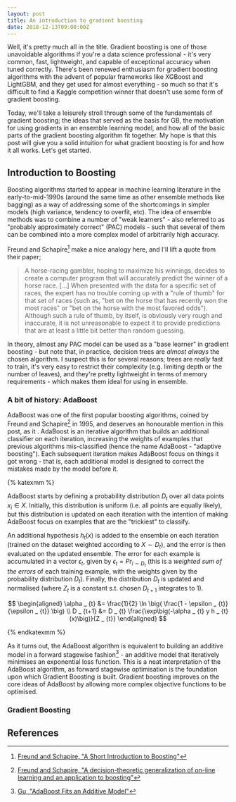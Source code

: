 ```yaml
---
layout: post
title: An introduction to gradient boosting
date: 2018-12-13T09:00:00Z
---
```


Well, it's pretty much all in the title. Gradient boosting is one of those
unavoidable algorithms if you're a data science professional - it's very common,
fast, lightweight, and capable of exceptional accuracy when tuned correctly.
There's been renewed enthusiasm for gradient boosting algorithms with the advent
of popular frameworks like XGBoost and LightGBM, and they get used for almost
everything - so much so that it's difficult to find a Kaggle competition winner
that doesn't use some form of gradient boosting.

<!-- more -->

Today, we'll take a leisurely stroll through some of the fundamentals of
gradient boosting; the ideas that served as the basis for GB, the motivation for
using gradients in an ensemble learning model, and how all of the basic parts of
the gradient boosting algorithm fit together. My hope is that this post will
give you a solid intuition for what gradient boosting is for and how it all
works.  Let's get started.


## Introduction to Boosting

Boosting algorithms started to appear in machine learning literature in the
early-to-mid-1990s (around the same time as other ensemble methods like bagging)
as a way of addressing some of the shortcomings in simpler models (high
variance, tendency to overfit, etc). The idea of ensemble methods was to combine
a number of "weak learners" - also referred to as "probably approximately
correct" (PAC) models - such that several of them can be combined into a more
complex model of arbitrarily high accuracy.

Freund and Schapire[^1] make a nice analogy here, and I'll lift a quote from
their paper;

> A horse-racing gambler, hoping to maximize his winnings, decides to create a
> computer program that will accurately predict the winner of a horse race.
> [...]
> When presented with the data for a specific set of races, the expert has no
> trouble coming up with a "rule of thumb" for that set of races (such as, "bet
> on the horse that has recently won the most races" or "bet on the horse with
> the most favored odds"). Although such a rule of thumb, by itself, is
> obviously very rough and inaccurate, it is not unreasonable to expect it to
> provide predictions that are at least a little bit better than random
> guessing.

In theory, almost any PAC model can be used as a "base learner" in gradient
boosting - but note that, in practice, decision trees are *almost always* the
chosen algorithm. I suspect this is for several reasons; trees are *really*
fast to train, it's very easy to restrict their complexity (e.g. limiting depth
or the number of leaves), and they're pretty lightweight in terms of memory
requirements - which makes them ideal for using in ensemble.


### A bit of history: AdaBoost

AdaBoost was one of the first popular boosting algorithms, coined by Freund and
Schapire[^2] in 1995, and deserves an honourable mention in this post, as it . AdaBoost
is an iterative algorithm that builds an additional classifier on each
iteration, increasing the weights of examples that previous algorithms
mis-classified (hence the name AdaBoost - "adaptive boosting"). Each subsequent
iteration makes AdaBoost focus on things it got wrong - that is, each additional
model is designed to correct the mistakes made by the model before it.

{% katexmm %}

AdaBoost starts by defining a probability distribution $D _ t$ over all data
points $x _ {i} \in X$. Initially, this distribution is uniform (i.e. all points
are equally likely), but this distribution is updated on each iteration with the
intention of making AdaBoost focus on examples that are the "trickiest" to
classify.

An additional hypothesis $h _ {t}(x)$ is added to the ensemble on each iteration
(trained on the dataset weighted according to $X \sim D _ {t}$), and the error
is then evaluated on the updated ensemble. The error for each example is
accumulated in a vector $\epsilon _ {t}$, given by $\epsilon _ {t} = Pr _ {i
\sim D _ {t}}$ (this is a *weighted sum of the errors* of each training example,
with the weights given by the probability distribution $D _ {t}$). Finally, the
distribution $D _ {t}$ is updated and normalised (where $Z _ {t}$ is a constant
s.t. chosen $D _ {t+1}$ integrates to 1).

$$
\begin{aligned}
    \alpha _ {t} &= \frac{1}{2} \ln \big( \frac{1 - \epsilon _ {t}}{\epsilon _
    {t}} \big) \\
    D _ {t+1} &= D _ {t} \frac{\exp\big(-\alpha _ {t} y h _ {t}(x)\big)}{Z _ {t}}
\end{aligned}
$$

{% endkatexmm %}

As it turns out, the AdaBoost algorithm is equivalent to building an additive
model in a forward stagewise fashion[^3] - an additive model that iteratively
minimises an exponential loss function. This is a neat interpretation of the
AdaBoost algorithm, as forward stagewise optimisation is the foundation upon
which Gradient Boosting is built. Gradient boosting improves on the core ideas
of AdaBoost by allowing more complex objective functions to be optimised.


### Gradient Boosting


## References

[^1]: [Freund and Schapire, "A Short Introduction to Boosting"][1]
[^2]: [Freund and Schapire, "A decision-theoretic generalization of on-line learning and an application to boosting"][2]
[^3]: [Gu, "AdaBoost Fits an Additive Model"][3]

[1]: https://web.archive.org/web/20180403173111/https://cseweb.ucsd.edu/~yfreund/papers/IntroToBoosting.pdf
[2]: https://web.archive.org/web/20180820053835/https://cseweb.ucsd.edu/~yfreund/papers/adaboost.pdf
[3]: https://web.archive.org/web/20151106135151/http://www.cs.cmu.edu/~epxing/Class/10701-08s/recitation/boosting.pdf

